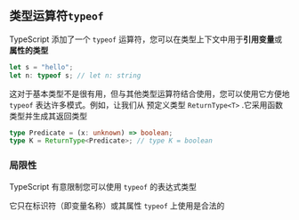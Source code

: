 ## 类型运算符`typeof`

TypeScript 添加了一个 `typeof` 运算符，您可以在类型上下文中用于**引用变量**或**属性的类型**

```ts
let s = "hello";
let n: typeof s; // let n: string
```

这对于基本类型不是很有用，但与其他类型运算符结合使用，您可以使用它方便地 `typeof` 表达许多模式。例如，让我们从 预定义类型 `ReturnType<T>` .它采用函数类型并生成其返回类型

```ts
type Predicate = (x: unknown) => boolean;
type K = ReturnType<Predicate>; // type K = boolean
```



### 局限性

TypeScript 有意限制您可以使用 `typeof` 的表达式类型

它只在标识符（即变量名称）或其属性 `typeof` 上使用是合法的